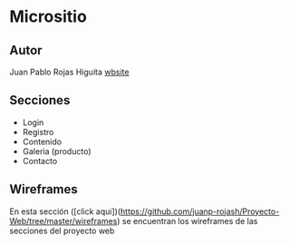 # Micrositio



## Autor

Juan Pablo Rojas Higuita
[ wbsite ](https://www.linkedin.com/in/juan-pablo-rojas-higuita-8127661a5/)

## Secciones

* Login
* Registro
* Contenido
* Galeria (producto)
* Contacto

## Wireframes

En esta sección ([click aqui])(https://github.com/juanp-rojash/Proyecto-Web/tree/master/wireframes) se encuentran los wireframes de las secciones del proyecto web
